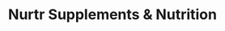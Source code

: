 ---
title: "Nurtr Supplements & Nutrition"
url: /gibsons/nurtr-supplements-and-nutrition/
shop: nutrition supplements
---